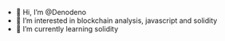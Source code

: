 - 👋 Hi, I’m @Denodeno
- 👀 I’m interested in blockchain analysis, javascript and solidity 
- 🌱 I’m currently learning solidity 


<!---
Denodeno/Denodeno is a ✨ special ✨ repository because its `README.md` (this file) appears on your GitHub profile.
You can click the Preview link to take a look at your changes.
--->
